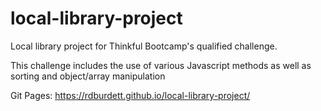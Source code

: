 # local-library-project
Local library project for Thinkful Bootcamp's qualified challenge.

This challenge includes the use of various Javascript methods as well as sorting and object/array manipulation

Git Pages:
https://rdburdett.github.io/local-library-project/
